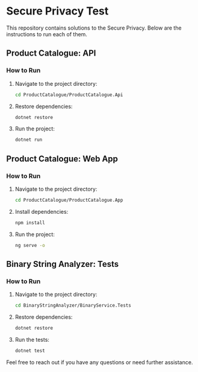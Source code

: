 # Secure Privacy Test

This repository contains solutions to the Secure Privacy. Below are the
instructions to run each of them.

## Product Catalogue: API

### How to Run

1. Navigate to the project directory:
   ```sh
   cd ProductCatalogue/ProductCatalogue.Api
   ```
2. Restore dependencies:
   ```sh
   dotnet restore
   ```
3. Run the project:
   ```sh
   dotnet run
   ```

## Product Catalogue: Web App

### How to Run

1. Navigate to the project directory:
   ```sh
   cd ProductCatalogue/ProductCatalogue.App
   ```
2. Install dependencies:
   ```sh
   npm install
   ```
3. Run the project:
   ```sh
   ng serve -o
   ```

## Binary String Analyzer: Tests

### How to Run

1. Navigate to the project directory:
   ```sh
   cd BinaryStringAnalyzer/BinaryService.Tests
   ```
2. Restore dependencies:
   ```sh
   dotnet restore
   ```
3. Run the tests:
   ```sh
   dotnet test
   ```

Feel free to reach out if you have any questions or need further assistance.
